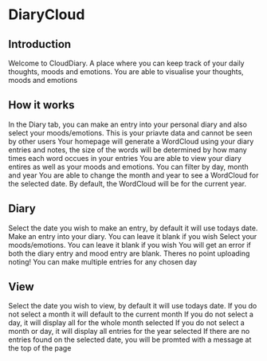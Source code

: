 # DiaryCloud

## Introduction

Welcome to CloudDiary. A place where you can keep track of your daily thoughts, moods and emotions. You are able to visualise your thoughts, moods and emotions


## How it works

In the Diary tab, you can make an entry into your personal diary and also select your moods/emotions. This is your priavte data and cannot be seen by other users
Your homepage will generate a WordCloud using your diary entries and notes, the size of the words will be determined by how many times each word occues in your entries
You are able to view your diary entires as well as your moods and emotions. You can filter by day, month and year
You are able to change the month and year to see a WordCloud for the selected date. By default, the WordCloud will be for the current year.

## Diary

Select the date you wish to make an entry, by default it will use todays date.
Make an entry into your diary. You can leave it blank if you wish
Select your moods/emotions. You can leave it blank if you wish
You will get an error if both the diary entry and mood entry are blank. Theres no point uploading noting!
You can make multiple entries for any chosen day

## View

Select the date you wish to view, by default it will use todays date.
If you do not select a month it will default to the current month
If you do not select a day, it will display all for the whole month selected
If you do not select a month or day, it will display all entries for the year selected
If there are no entries found on the selected date, you will be promted with a message at the top of the page
